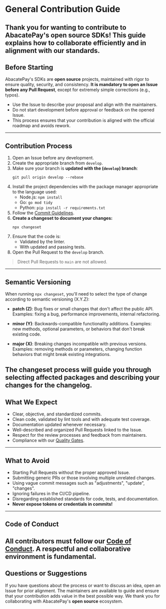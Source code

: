 # General Contribution Guide
Thank you for wanting to contribute to AbacatePay's **open source** SDKs!
This guide explains how to collaborate efficiently and in alignment with our standards.
---
## Before Starting
AbacatePay's SDKs are **open source** projects, maintained with rigor to ensure quality, security, and consistency.
**It is mandatory to open an Issue before any Pull Request**, except for extremely simple corrections (e.g., typos).
- Use the Issue to describe your proposal and align with the maintainers.
- Do not start development before approval or feedback on the opened Issue.
- This process ensures that your contribution is aligned with the official roadmap and avoids rework.
---
## Contribution Process
1. Open an Issue before any development.
2. Create the appropriate branch from `develop`.
3. Make sure your branch is **updated with the (`develop`) branch**:
   ```
   git pull origin develop --rebase
   ```
4. Install the project dependencies with the package manager appropriate to the language used:
   - Node.js: `npm install`
   - Go: `go mod tidy`
   - Python: `pip install -r requirements.txt`
5. Follow the [Commit Guidelines](/contributors/COMMIT_GUIDELINES.md).
6. **Create a changeset to document your changes:**
   ```
   npx changeset
   ```
7. Ensure that the code is:
   - Validated by the linter.
   - With updated and passing tests.
8. Open the Pull Request to the `develop` branch.
> Direct Pull Requests to `main` are not allowed.
---
## Semantic Versioning
When running `npx changeset`, you'll need to select the type of change according to semantic versioning (X.Y.Z):

- **patch (Z)**: Bug fixes or small changes that don't affect the public API. Examples: fixing a bug, performance improvements, internal refactoring.
  
- **minor (Y)**: Backwards-compatible functionality additions. Examples: new methods, optional parameters, or behaviors that don't break existing code.
  
- **major (X)**: Breaking changes incompatible with previous versions. Examples: removing methods or parameters, changing function behaviors that might break existing integrations.

The changeset process will guide you through selecting affected packages and describing your changes for the changelog.
---
## What We Expect
- Clear, objective, and standardized commits.
- Clean code, validated by lint tools and with adequate test coverage.
- Documentation updated whenever necessary.
- Well-described and organized Pull Requests linked to the Issue.
- Respect for the review processes and feedback from maintainers.
- Compliance with our [Quality Gates](/ci/QUALITY_GATES.md).
---
## What to Avoid
- Starting Pull Requests without the proper approved Issue.
- Submitting generic PRs or those involving multiple unrelated changes.
- Using vague commit messages such as "adjustments", "update", "changes".
- Ignoring failures in the CI/CD pipeline.
- Disregarding established standards for code, tests, and documentation.
- **Never expose tokens or credentials in commits!**
---
## Code of Conduct
All contributors must follow our [Code of Conduct](CODE_OF_CONDUCT.md).
A respectful and collaborative environment is fundamental.
---
## Questions or Suggestions
If you have questions about the process or want to discuss an idea, open an Issue for prior alignment.
The maintainers are available to guide and ensure that your contribution adds value in the best possible way.
We thank you for collaborating with AbacatePay's **open source** ecosystem.